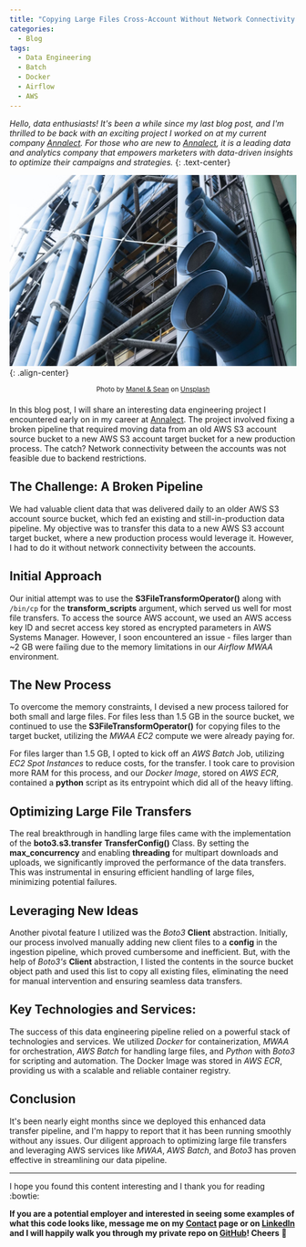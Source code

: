```yaml
---
title: "Copying Large Files Cross-Account Without Network Connectivity: A Data Engineering Challenge"
categories:
  - Blog
tags:
  - Data Engineering
  - Batch
  - Docker
  - Airflow
  - AWS
---
```

*Hello, data enthusiasts! It's been a while since my last blog post, and I'm thrilled to be back with an exciting project I worked on at my current company [Annalect](https://www.annalect.com/). For those who are new to [Annalect](https://www.annalect.com/), it is a leading data and analytics company that empowers marketers with data-driven insights to optimize their campaigns and strategies.*
{: .text-center}  

![image-center](/assets/images/copy_x_account/disconnected-pipeline.jpg){: .align-center}
<center><sup>Photo by <a href="https://unsplash.com/@manelandsean?utm_source=unsplash&utm_medium=referral&utm_content=creditCopyText">Manel & Sean</a> on <a href="https://unsplash.com/?utm_source=unsplash&utm_medium=referral&utm_content=creditCopyText">Unsplash</a></sup></center>  

In this blog post, I will share an interesting data engineering project I encountered early on in my career at [Annalect](https://www.annalect.com/). The project involved fixing a broken pipeline that required moving data from an old AWS S3 account source bucket to a new AWS S3 account target bucket for a new production process. The catch? Network connectivity between the accounts was not feasible due to backend restrictions.

## The Challenge: A Broken Pipeline

We had valuable client data that was delivered daily to an older AWS S3 account source bucket, which fed an existing and still-in-production data pipeline. My objective was to transfer this data to a new AWS S3 account target bucket, where a new production process would leverage it. However, I had to do it without network connectivity between the accounts.

## Initial Approach

Our initial attempt was to use the **S3FileTransformOperator()** along with `/bin/cp` for the **transform_scripts** argument, which served us well for most file transfers. To access the source AWS account, we used an AWS access key ID and secret access key stored as encrypted parameters in AWS Systems Manager. However, I soon encountered an issue - files larger than ~2 GB were failing due to the memory limitations in our *Airflow MWAA* environment.

## The New Process

To overcome the memory constraints, I devised a new process tailored for both small and large files. For files less than 1.5 GB in the source bucket, we continued to use the **S3FileTransformOperator()** for copying files to the target bucket, utilizing the *MWAA EC2* compute we were already paying for.

For files larger than 1.5 GB, I opted to kick off an *AWS Batch* Job, utilizing *EC2 Spot Instances* to reduce costs, for the transfer. I took care to provision more RAM for this process, and our *Docker Image*, stored on *AWS ECR*, contained a **python** script as its entrypoint which did all of the heavy lifting.

## Optimizing Large File Transfers

The real breakthrough in handling large files came with the implementation of the **boto3.s3.transfer** **TransferConfig()** Class. By setting the **max_concurrency** and enabling **threading** for multipart downloads and uploads, we significantly improved the performance of the data transfers. This was instrumental in ensuring efficient handling of large files, minimizing potential failures.

## Leveraging New Ideas

Another pivotal feature I utilized was the *Boto3* **Client** abstraction. Initially, our process involved manually adding new client files to a **config** in the ingestion pipeline, which proved cumbersome and inefficient. But, with the help of *Boto3's* **Client** abstraction, I listed the contents in the source bucket object path and used this list to copy all existing files, eliminating the need for manual intervention and ensuring seamless data transfers. 

## Key Technologies and Services:

The success of this data engineering pipeline relied on a powerful stack of technologies and services. We utilized *Docker* for containerization, *MWAA* for orchestration, *AWS Batch* for handling large files, and *Python* with *Boto3* for scripting and automation. The Docker Image was stored in *AWS ECR*, providing us with a scalable and reliable container registry.

## Conclusion

It's been nearly eight months since we deployed this enhanced data transfer pipeline, and I'm happy to report that it has been running smoothly without any issues. Our diligent approach to optimizing large file transfers and leveraging AWS services like *MWAA*, *AWS Batch*, and *Boto3* has proven effective in streamlining our data pipeline.

---

I hope you found this content interesting and I thank you for reading :bowtie:

**If you are a potential employer and interested in seeing some examples of what this code looks like, message me on my [Contact](https://giasonep.github.io/contact/) page or on [LinkedIn](https://linkedin.com/in/jasonmpalumbo) and I will happily walk you through my private repo on [GitHub](https://github.com/giasonep)! Cheers** :dizzy: